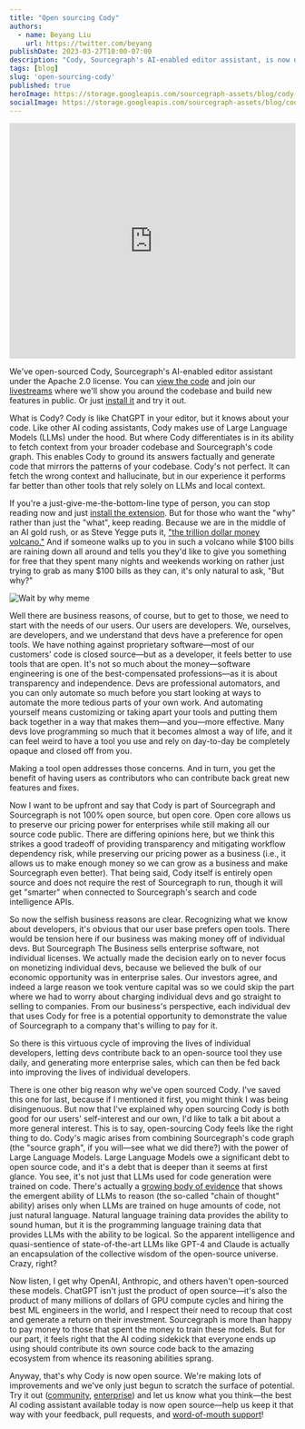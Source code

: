 ```yaml
---
title: "Open sourcing Cody"
authors:
  - name: Beyang Liu
    url: https://twitter.com/beyang
publishDate: 2023-03-27T10:00-07:00
description: "Cody, Sourcegraph's AI-enabled editor assistant, is now open source"
tags: [blog]
slug: 'open-sourcing-cody'
published: true
heroImage: https://storage.googleapis.com/sourcegraph-assets/blog/cody-hero.png
socialImage: https://storage.googleapis.com/sourcegraph-assets/blog/cody-hero.png
---
```


<p><iframe width="100%" height="415" src="https://www.youtube.com/embed/EKCtoU0oiCU" title="YouTube video player" frameborder="0" allow="accelerometer; autoplay; clipboard-write; encrypted-media; gyroscope; picture-in-picture; web-share" allowfullscreen></iframe></p>

We've open-sourced Cody, Sourcegraph's AI-enabled editor assistant under the Apache 2.0 license. You can [view the code](https://sourcegraph.com/github.com/sourcegraph/sourcegraph/-/tree/client/cody) and join our [livestreams](https://www.twitch.tv/sourcegraph) where we'll show you around the codebase and build new features in public. Or just [install it](https://docs.sourcegraph.com/cody#install-cody) and try it out.

What is Cody? Cody is like ChatGPT in your editor, but it knows about your code. Like other AI coding assistants, Cody makes use of Large Language Models (LLMs) under the hood. But where Cody differentiates is in its ability to fetch context from your broader codebase and Sourcegraph's code graph. This enables Cody to ground its answers factually and generate code that mirrors the patterns of your codebase. Cody's not perfect. It can fetch the wrong context and hallucinate, but in our experience it performs far better than other tools that rely solely on LLMs and local context.

If you're a just-give-me-the-bottom-line type of person, you can stop reading now and just [install the extension](https://docs.sourcegraph.com/cody#install-cody). But for those who want the "why" rather than just the "what", keep reading. Because we are in the middle of an AI gold rush, or as Steve Yegge puts it, ["the trillion dollar money volcano."](https://about.sourcegraph.com/blog/cheating-is-all-you-need#the-ultra-rare-trillion-dollar-money-volcano) And if someone walks up to you in such a volcano while $100 bills are raining down all around and tells you they'd like to give you something for free that they spent many nights and weekends working on rather just trying to grab as many $100 bills as they can, it's only natural to ask, "But why?"

![Wait by why meme](https://storage.googleapis.com/sourcegraph-assets/blog/ryan-reynold-but-why-meme.jpg)

Well there are business reasons, of course, but to get to those, we need to start with the needs of our users. Our users are developers. We, ourselves, are developers, and we understand that devs have a preference for open tools. We have nothing against proprietary software—most of our customers' code is closed source—but as a developer, it feels better to use tools that are open. It's not so much about the money—software engineering is one of the best-compensated professions—as it is about transparency and independence. Devs are professional automators, and you can only automate so much before you start looking at ways to automate the more tedious parts of your own work. And automating yourself means customizing or taking apart your tools and putting them back together in a way that makes them—and you—more effective. Many devs love programming so much that it becomes almost a way of life, and it can feel weird to have a tool you use and rely on day-to-day be completely opaque and closed off from you.

Making a tool open addresses those concerns. And in turn, you get the benefit of having users as contributors who can contribute back great new features and fixes.

Now I want to be upfront and say that Cody is part of Sourcegraph and Sourcegraph is not 100% open source, but open core. Open core allows us to preserve our pricing power for enterprises while still making all our source code public. There are differing opinions here, but we think this strikes a good tradeoff of providing transparency and mitigating workflow dependency risk, while preserving our pricing power as a business (i.e., it allows us to make enough money so we can grow as a business and make Sourcegraph even better). That being said, Cody itself is entirely open source and does not require the rest of Sourcegraph to run, though it will get "smarter" when connected to Sourcegraph's search and code intelligence APIs.

So now the selfish business reasons are clear. Recognizing what we know about developers, it's obvious that our user base prefers open tools. There would be tension here if our business was making money off of individual devs. But Sourcegraph The Business sells enterprise software, not individual licenses. We actually made the decision early on to never focus on monetizing individual devs, because we believed the bulk of our economic opportunity was in enterprise sales. Our investors agree, and indeed a large reason we took venture capital was so we could skip the part where we had to worry about charging individual devs and go straight to selling to companies. From our business's perspective, each individual dev that uses Cody for free is a potential opportunity to demonstrate the value of Sourcegraph to a company that's willing to pay for it.

So there is this virtuous cycle of improving the lives of individual developers, letting devs contribute back to an open-source tool they use daily, and generating more enterprise sales, which can then be fed back into improving the lives of individual developers.

There is one other big reason why we've open sourced Cody. I've saved this one for last, because if I mentioned it first, you might think I was being disingenuous. But now that I've explained why open sourcing Cody is both good for our users' self-interest and our own, I'd like to talk a bit about a more general interest. This is to say, open-sourcing Cody feels like the right thing to do. Cody's magic arises from combining Sourcegraph's code graph (the "source graph", if you will—see what we did there?) with the power of Large Language Models. Large Language Models owe a significant debt to open source code, and it's a debt that is deeper than it seems at first glance. You see, it's not just that LLMs used for code generation were trained on code. There's actually a [growing body of evidence](https://yaofu.notion.site/How-does-GPT-Obtain-its-Ability-Tracing-Emergent-Abilities-of-Language-Models-to-their-Sources-b9a57ac0fcf74f30a1ab9e3e36fa1dc1) that shows the emergent ability of LLMs to reason (the so-called "chain of thought" ability) arises only when LLMs are trained on huge amounts of code, not just natural language. Natural language training data provides the ability to sound human, but it is the programming language training data that provides LLMs with the ability to be logical. So the apparent intelligence and quasi-sentience of state-of-the-art LLMs like GPT-4 and Claude is actually an encapsulation of the collective wisdom of the open-source universe. Crazy, right?

Now listen, I get why OpenAI, Anthropic, and others haven't open-sourced these models. ChatGPT isn't just the product of open source—it's also the product of many millions of dollars of GPU compute cycles and hiring the best ML engineers in the world, and I respect their need to recoup that cost and generate a return on their investment. Sourcegraph is more than happy to pay money to those that spent the money to train these models. But for our part, it feels right that the AI coding sidekick that everyone ends up using should contribute its own source code back to the amazing ecosystem from whence its reasoning abilities sprang.

Anyway, that's why Cody is now open source. We're making lots of improvements and we've only just begun to scratch the surface of potential. Try it out ([community](https://docs.sourcegraph.com/cody#install-cody), [enterprise](https://about.sourcegraph.com/cody)) and let us know what you think—the best AI coding assistant available today is now open source—help us keep it that way with your feedback, pull requests, and [word-of-mouth support](https://twitter.com/intent/tweet?text=Sourcegraph+Cody%2C+an+open-source+AI+coding+assistant+that+groks+your+specific+codebase%3A+https%3A%2F%2Fabout.sourcegraph.com%2Fblog%2Fopen-sourcing-cody)!
